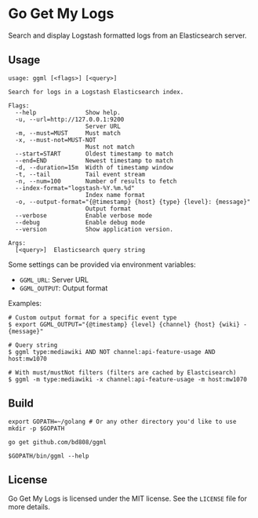 Go Get My Logs
==============

Search and display Logstash formatted logs from an Elasticsearch server.

Usage
-----
```
usage: ggml [<flags>] [<query>]

Search for logs in a Logstash Elasticsearch index.

Flags:
  --help              Show help.
  -u, --url=http://127.0.0.1:9200
                      Server URL
  -m, --must=MUST     Must match
  -x, --must-not=MUST-NOT
                      Must not match
  --start=START       Oldest timestamp to match
  --end=END           Newest timestamp to match
  -d, --duration=15m  Width of timestamp window
  -t, --tail          Tail event stream
  -n, --num=100       Number of results to fetch
  --index-format="logstash-%Y.%m.%d"
                      Index name format
  -o, --output-format="{@timestamp} {host} {type} {level}: {message}"
                      Output format
  --verbose           Enable verbose mode
  --debug             Enable debug mode
  --version           Show application version.

Args:
  [<query>]  Elasticsearch query string
```

Some settings can be provided via environment variables:
* `GGML_URL`: Server URL
* `GGML_OUTPUT`: Output format

Examples:
```
# Custom output format for a specific event type
$ export GGML_OUTPUT="{@timestamp} {level} {channel} {host} {wiki} - {message}"

# Query string
$ ggml type:mediawiki AND NOT channel:api-feature-usage AND host:mw1070

# With must/mustNot filters (filters are cached by Elastcisearch)
$ ggml -m type:mediawiki -x channel:api-feature-usage -m host:mw1070
```

Build
-----
```
export GOPATH=~/golang # Or any other directory you'd like to use
mkdir -p $GOPATH

go get github.com/bd808/ggml

$GOPATH/bin/ggml --help
```

License
-------

Go Get My Logs is licensed under the MIT license. See the `LICENSE` file for
more details.
